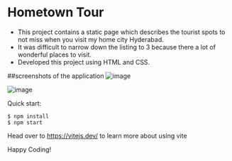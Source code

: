 # Hometown Tour

- This project contains a static page which describes the tourist spots to not miss when you visit my home city Hyderabad.
- It was difficult to narrow down the listing to 3 because there a lot of wonderful places to visit.
- Developed this project using HTML and CSS.

##screenshots of the application
![image](https://github.com/Shanmukh459/Hometown-tour/assets/52078988/360f76b3-7cda-480b-8639-efdcf5732187)

![image](https://github.com/Shanmukh459/Hometown-tour/assets/52078988/5c5b313a-e5cf-4084-be0e-572e7815a472)



Quick start:

```
$ npm install
$ npm start
````

Head over to https://vitejs.dev/ to learn more about using vite

Happy Coding!
